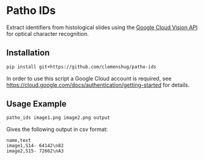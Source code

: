 # Patho IDs

Extract identifiers from histological slides using the [Google
Cloud Vision API](https://cloud.google.com/vision/docs/handwriting)
for optical character recognition.

## Installation

```bash
pip install git+https://github.com/clemenshug/patho-ids
```

In order to use this script a Google Cloud account is required, see
https://cloud.google.com/docs/authentication/getting-started for details.

## Usage Example

```bash
patho_ids image1.png image2.png output
```

Gives the following output in csv format:

```
name,text
image1,S14- 64142\n82
image2,S15- 72662\nA3
```
